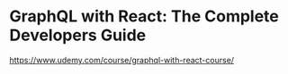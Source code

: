 # GraphQL with React: The Complete Developers Guide

https://www.udemy.com/course/graphql-with-react-course/
